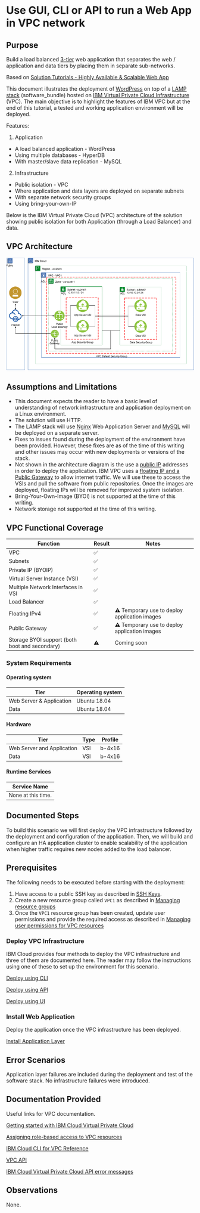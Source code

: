 # Use GUI, CLI or API to run a Web App in VPC network  
## Purpose

Build a load balanced [3-tier](https://en.wikipedia.org/wiki/Multitier_architecture) web application that separates the web / application and data tiers by placing them in separate sub-networks.

Based on [Solution Tutorials - Highly Available & Scalable Web App](https://cloud.ibm.com/docs/tutorials?topic=solution-tutorials-highly-available-and-scalable-web-application#use-virtual-servers-to-build-highly-available-and-scalable-web-app)

This document illustrates the deployment of [WordPress](https://wordpress.com) on top of a [LAMP stack](https://en.wikipedia.org/wiki/LAMP) (software_bundle) hosted on [IBM Virtual Private Cloud Infrastructure](https://cloud.ibm.com/docs/vpc-on-classic?topic=vpc-on-classic-about) (VPC). The main objective is to highlight the features of IBM VPC but at the end of this tutorial, a tested and working application environment will be deployed.

Features:
1. Application
  - A load balanced application - WordPress
  - Using multiple databases - HyperDB
  - With master/slave data replication - MySQL
2. Infrastructure
  - Public isolation - VPC
  - Where application and data layers are deployed on separate subnets
  - With separate network security groups
  - Using bring-your-own-IP

Below is the IBM Virtual Private Cloud (VPC) architecture of the solution showing public isolation for both Application (through a Load Balancer) and data.

## VPC Architecture

![3tier Web App](3TWebAppDrawio.png)

## Assumptions and Limitations

- This document expects the reader to have a basic level of understanding of network infrastructure and application deployment on a Linux environment.
- The solution will use HTTP.
- The LAMP stack will use [Nginx](https://www.nginx.com/) Web Application Server and [MySQL](https://www.mysql.com/) will be deployed on a separate server.
- Fixes to issues found during the deployment of the environment have been provided. However, these fixes are as of the time of this writing and other issues may occur with new deployments or versions of the stack.
- Not shown in the architecture diagram is the use a [public IP](https://en.wikipedia.org/wiki/IP_address) addresses in order to deploy the application. IBM VPC uses a [floating IP and a Public Gateway](https://cloud.ibm.com/docs/vpc-on-classic-network?topic=vpc-on-classic-network-about-networking-for-vpc) to allow internet traffic. We will use these to access the VSIs and pull the software from public repositories. Once the images are deployed, floating IPs will be removed for improved system isolation.
- Bring-Your-Own-Image (BYOI) is not supported at the time of this writing.
- Network storage not supported at the time of this writing.

## VPC Functional Coverage
| Function | Result | Notes |
| -------- | ------ | ----- |
| VPC | :white_check_mark: | |
| Subnets | :white_check_mark: | |
| Private IP (BYOIP) | :white_check_mark: | |
| Virtual Server Instance (VSI) | :white_check_mark: | |
| Multiple Network Interfaces in VSI | :white_check_mark: | |
| Load Balancer | :white_check_mark: | |
| Floating IPv4 | :white_check_mark: | :warning: Temporary use to deploy application images |
| Public Gateway | :white_check_mark: | :warning: Temporary use to deploy application images |
| Storage BYOI support (both boot and secondary) | :warning: | Coming soon |

### System Requirements

#### Operating system

| Tier  | Operating system |
| ------------- | ------------- |
| Web Server & Application | Ubuntu 18.04  |
| Data  | Ubuntu 18.04  |

#### Hardware

| Tier | Type | Profile |
| ------------- | ------------- | ------- |
| Web Server and Application  |  VSI | b-4x16 |
| Data| VSI  | b-4x16 |

#### Runtime Services

| Service Name |
| ------- |
| None at this time. |

## Documented Steps
To build this scenario we will first deploy the VPC infrastructure followed by the deployment and configuration of the application. Then, we will build and configure an HA application cluster to enable scalability of the application when higher traffic requires new nodes added to the load balancer.

## Prerequisites

The following needs to be executed before starting with the deployment:
1. Have access to a public SSH key as described in [SSH Keys](https://cloud.ibm.com/docs/vpc-on-classic-vsi?topic=vpc-on-classic-vsi-ssh-keys#ssh-keys).
2. Create a new resource group called `VPC1` as described in [Managing resource groups](https://cloud.ibm.com/docs/resources?topic=resources-rgs#rgs)
3. Once the `VPC1` resource group has been created, update user permissions and provide the required access as described in [Managing user permissions for VPC resources](https://cloud.ibm.com/docs/vpc-on-classic?topic=vpc-on-classic-managing-user-permissions-for-vpc-resources)

### Deploy VPC Infrastructure

IBM Cloud provides four methods to deploy the VPC infrastructure and three of them are documented here. The reader may follow the instructions using one of these to set up the environment for this scenario.

[Deploy using CLI](CLI.md)

[Deploy using API](API.md)

[Deploy using UI](UI.md)

### Install Web Application

Deploy the application once the VPC infrastructure has been deployed.

[Install Application Layer](WebApp.md)

## Error Scenarios

Application layer failures are included during the deployment and test of the software stack. No infrastructure failures were introduced.

## Documentation Provided

Useful links for VPC documentation.

[Getting started with IBM Cloud Virtual Private Cloud](https://cloud.ibm.com/docs/vpc-on-classic?topic=vpc-on-classic-getting-started)

[Assigning role-based access to VPC resources](https://cloud.ibm.com/docs/vpc-on-classic?topic=vpc-on-classic-assigning-role-based-access-to-vpc-resources)

[IBM Cloud CLI for VPC Reference](https://cloud.ibm.com/docs/vpc-on-classic?topic=vpc-infrastructure-cli-plugin-vpc-reference)

[VPC API](https://cloud.ibm.com/apidocs/vpc-on-classic)

[IBM Cloud Virtual Private Cloud API error messages](https://cloud.ibm.com/docs/vpc-on-classic?topic=vpc-on-classic-rias-error-messages)

## Observations
None.
